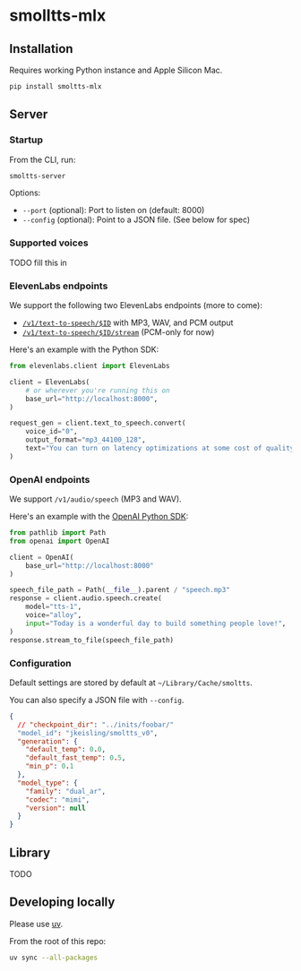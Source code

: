 # smolltts-mlx

## Installation

Requires working Python instance and Apple Silicon Mac.

```bash
pip install smoltts-mlx
```

## Server

### Startup

From the CLI, run:

```bash
smoltts-server
```

Options:

- `--port` (optional): Port to listen on (default: 8000)
- `--config` (optional): Point to a JSON file. (See below for spec)

### Supported voices

TODO fill this in

### ElevenLabs endpoints

We support the following two ElevenLabs endpoints (more to come):

- [`/v1/text-to-speech/$ID`](https://elevenlabs.io/docs/api-reference/text-to-speech/convert) with MP3, WAV, and PCM output
- [`/v1/text-to-speech/$ID/stream`](https://elevenlabs.io/docs/api-reference/text-to-speech/convert-as-stream) (PCM-only for now)

Here's an example with the Python SDK:

```python
from elevenlabs.client import ElevenLabs

client = ElevenLabs(
    # or wherever you're running this on
    base_url="http://localhost:8000",
)

request_gen = client.text_to_speech.convert(
    voice_id="0",
    output_format="mp3_44100_128",
    text="You can turn on latency optimizations at some cost of quality. The best possible final latency varies by model.",
)
```

### OpenAI endpoints

We support `/v1/audio/speech` (MP3 and WAV).

Here's an example with the [OpenAI Python SDK](https://platform.openai.com/docs/guides/text-to-speech#quickstart):

```python
from pathlib import Path
from openai import OpenAI

client = OpenAI(
    base_url="http://localhost:8000"
)

speech_file_path = Path(__file__).parent / "speech.mp3"
response = client.audio.speech.create(
    model="tts-1",
    voice="alloy",
    input="Today is a wonderful day to build something people love!",
)
response.stream_to_file(speech_file_path)
```

### Configuration

Default settings are stored by default at `~/Library/Cache/smoltts`.

You can also specify a JSON file with `--config`.

```json
{
  // "checkpoint_dir": "../inits/foobar/"
  "model_id": "jkeisling/smoltts_v0",
  "generation": {
    "default_temp": 0.0,
    "default_fast_temp": 0.5,
    "min_p": 0.1
  },
  "model_type": {
    "family": "dual_ar",
    "codec": "mimi",
    "version": null
  }
}
```

## Library

TODO

## Developing locally

Please use [uv](https://docs.astral.sh/uv/).

From the root of this repo:

```bash
uv sync --all-packages
```
